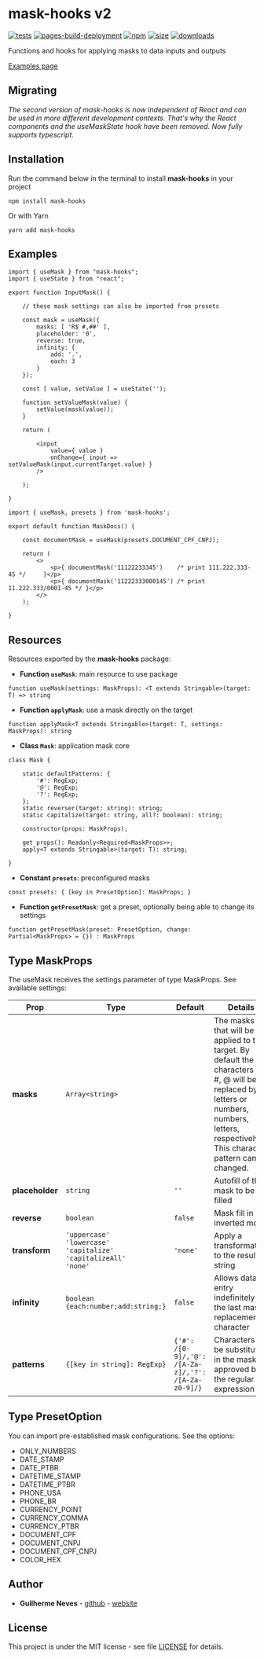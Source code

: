 # mask-hooks v2

[![tests](https://github.com/guilhermeasn/mask-hooks/actions/workflows/tests.yml/badge.svg)](https://github.com/guilhermeasn/mask-hooks/actions/workflows/tests.yml)
[![pages-build-deployment](https://github.com/guilhermeasn/mask-hooks/actions/workflows/pages/pages-build-deployment/badge.svg)](https://github.com/guilhermeasn/mask-hooks/actions/workflows/pages/pages-build-deployment)
[![npm](https://img.shields.io/npm/v/mask-hooks.svg)](https://www.npmjs.com/package/mask-hooks/v/latest)
[![size](https://img.shields.io/bundlephobia/minzip/mask-hooks)](https://bundlephobia.com/package/mask-hooks)
[![downloads](https://img.shields.io/npm/dt/mask-hooks)](https://www.npmjs.com/package/mask-hooks/)

Functions and hooks for applying masks to data inputs and outputs

[Examples page](https://guilhermeasn.github.io/mask-hooks/)

## Migrating

*The second version of mask-hooks is now independent of React and can be used in more different development contexts. That's why the React components and the useMaskState hook have been removed. Now fully supports typescript.*

## Installation

Run the command below in the terminal to install **mask-hooks** in your project

```
npm install mask-hooks
```

Or with Yarn

```
yarn add mask-hooks
```

## Examples

```
import { useMask } from "mask-hooks";
import { useState } from "react";

export function InputMask() {

    // these mask settings can also be imported from presets

    const mask = useMask({
        masks: [ 'R$ #,##' ],
        placeholder: '0',
        reverse: true,
        infinity: {
            add: '.',
            each: 3
        }
    });

    const [ value, setValue ] = useState('');

    function setValueMask(value) {
        setValue(mask(value));
    }

    return (

        <input
            value={ value }
            onChange={ input => setValueMask(input.currentTarget.value) }
        />

    );

}
```

```
import { useMask, presets } from 'mask-hooks';

export default function MaskDocs() {

    const documentMask = useMask(presets.DOCUMENT_CPF_CNPJ);

    return (
        <>
            <p>{ documentMask('11122233345')    /* print 111.222.333-45 */     }</p>
            <p>{ documentMask('11222333000145') /* print 11.222.333/0001-45 */ }</p>
        </>
    );

}
```

## Resources

Resources exported by the **mask-hooks** package:

 - **Function `useMask`**: main resource to use package

```
function useMask(settings: MaskProps): <T extends Stringable>(target: T) => string
```

 - **Function `applyMask`**: use a mask directly on the target

```
function applyMask<T extends Stringable>(target: T, settings: MaskProps): string
```

 - **Class `Mask`**: application mask core

```
class Mask {

    static defaultPatterns: {
        '#': RegExp;
        '@': RegExp;
        '?': RegExp;
    };
    static reverser(target: string): string;
    static capitalize(target: string, all?: boolean): string;

    constructor(props: MaskProps);

    get props(): Readonly<Required<MaskProps>>;
    apply<T extends Stringable>(target: T): string;

}
```

 - **Constant `presets`**: preconfigured masks

```
const presets: { [key in PresetOption]: MaskProps; }
```

 - **Function `getPresetMask`**: get a preset, optionally being able to change its settings

```
function getPresetMask(preset: PresetOption, change: Partial<MaskProps> = {}) : MaskProps
```

## Type MaskProps

The useMask receives the settings parameter of type MaskProps. See available settings:

|Prop|Type|Default|Details|
|---|---|---|---|
|**masks**|`Array<string>`||The masks that will be applied to the target. By default the characters ?, #, @ will be replaced by letters or numbers, numbers, letters, respectively. This character pattern can be changed.|
|**placeholder**|`string`|`''`|Autofill of the mask to be filled|
|**reverse**|`boolean`|`false`|Mask fill in inverted mode|
|**transform**|`'uppercase'`<br />`'lowercase'`<br />`'capitalize'`<br />`'capitalizeAll'`<br />`'none'`|`'none'`|Apply a transformation to the result string|
|**infinity**|`boolean`<br />`{each:number;add:string;}`|`false`|Allows data entry indefinitely by the last mask replacement character|
|**patterns**|`{[key in string]: RegExp}`|`{'#': /[0-9]/,'@': /[A-Za-z]/,'?': /[A-Za-z0-9]/}`|Characters to be substituted in the mask if approved by the regular expression|

## Type PresetOption

You can import pre-established mask configurations. See the options:

 - ONLY_NUMBERS
 - DATE_STAMP
 - DATE_PTBR
 - DATETIME_STAMP
 - DATETIME_PTBR
 - PHONE_USA
 - PHONE_BR
 - CURRENCY_POINT
 - CURRENCY_COMMA
 - CURRENCY_PTBR
 - DOCUMENT_CPF
 - DOCUMENT_CNPJ
 - DOCUMENT_CPF_CNPJ
 - COLOR_HEX

## Author

* **Guilherme Neves** - [github](https://github.com/guilhermeasn/) - [website](https://gn.dev.br/)

## License

This project is under the MIT license - see file [LICENSE](https://github.com/guilhermeasn/mask-hooks/blob/master/LICENSE) for details.